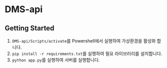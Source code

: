 # DMS-api

## Getting Started
1. `DMS-api/Scripts/activate`를 Powershell에서 실행하여 가상환경을 활성화 합니다.
2. `pip install -r requirements.txt`를 실행하여 필요 라이브러리를 설치합니다.
3. `python app.py`를 실행하여 서버를 실행합니다.
